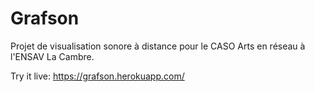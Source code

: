 # Grafson

Projet de visualisation sonore à distance pour le CASO Arts en réseau à l'ENSAV La Cambre.

Try it live: https://grafson.herokuapp.com/
